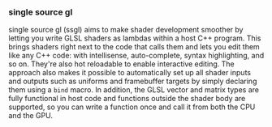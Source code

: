 ### single source gl
single source gl (ssgl) aims to make shader development smoother by letting you write GLSL shaders as lambdas within a host C++ program. This brings shaders right next to the code that calls them and lets you edit them like any C++ code: with intellisense, auto-complete, syntax highlighting, and so on. They're also hot reloadable to enable interactive editing. The approach also makes it possible to automatically set up all shader inputs and outputs such as uniforms and framebuffer targets by simply declaring them using a `bind` macro. In addition, the GLSL vector and matrix types are fully functional in host code and functions outside the shader body are supported, so you can write a function once and call it from both the CPU and the GPU.
